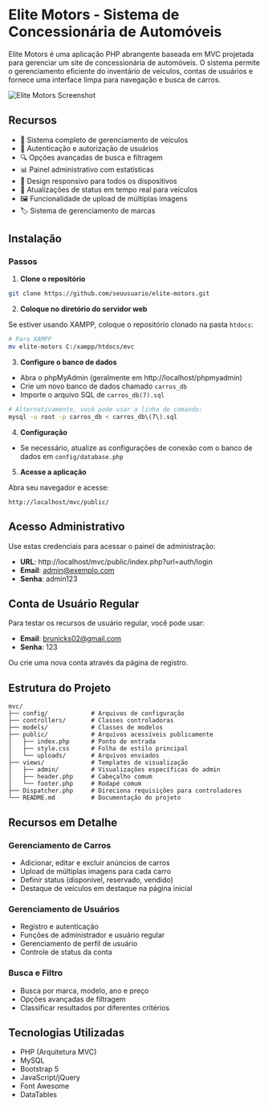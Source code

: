 # Elite Motors - Sistema de Concessionária de Automóveis

Elite Motors é uma aplicação PHP abrangente baseada em MVC projetada para gerenciar um site de concessionária de automóveis. O sistema permite o gerenciamento eficiente do inventário de veículos, contas de usuários e fornece uma interface limpa para navegação e busca de carros.

![Elite Motors Screenshot](path/to/screenshot.png)

## Recursos

- 🚗 Sistema completo de gerenciamento de veículos
- 👤 Autenticação e autorização de usuários
- 🔍 Opções avançadas de busca e filtragem
- 📊 Painel administrativo com estatísticas
- 📱 Design responsivo para todos os dispositivos
- 🔄 Atualizações de status em tempo real para veículos
- 🖼️ Funcionalidade de upload de múltiplas imagens
- 🏷️ Sistema de gerenciamento de marcas

## Instalação

### Passos

1. **Clone o repositório**

```bash
git clone https://github.com/seuusuario/elite-motors.git
```

2. **Coloque no diretório do servidor web**

Se estiver usando XAMPP, coloque o repositório clonado na pasta `htdocs`:

```bash
# Para XAMPP
mv elite-motors C:/xampp/htdocs/mvc
```

3. **Configure o banco de dados**

- Abra o phpMyAdmin (geralmente em http://localhost/phpmyadmin)
- Crie um novo banco de dados chamado `carros_db`
- Importe o arquivo SQL de `carros_db(7).sql`

```bash
# Alternativamente, você pode usar a linha de comando:
mysql -u root -p carros_db < carros_db\(7\).sql
```

4. **Configuração**

- Se necessário, atualize as configurações de conexão com o banco de dados em `config/database.php`

5. **Acesse a aplicação**

Abra seu navegador e acesse:

```
http://localhost/mvc/public/
```

## Acesso Administrativo

Use estas credenciais para acessar o painel de administração:

- **URL**: http://localhost/mvc/public/index.php?url=auth/login
- **Email**: admin@exemplo.com
- **Senha**: admin123

## Conta de Usuário Regular

Para testar os recursos de usuário regular, você pode usar:

- **Email**: brunicks02@gmail.com
- **Senha**: 123

Ou crie uma nova conta através da página de registro.

## Estrutura do Projeto

```
mvc/
├── config/            # Arquivos de configuração
├── controllers/       # Classes controladoras
├── models/            # Classes de modelos
├── public/            # Arquivos acessíveis publicamente
│   ├── index.php      # Ponto de entrada
│   ├── style.css      # Folha de estilo principal
│   └── uploads/       # Arquivos enviados
├── views/             # Templates de visualização
│   ├── admin/         # Visualizações específicas do admin
│   ├── header.php     # Cabeçalho comum
│   └── footer.php     # Rodapé comum
├── Dispatcher.php     # Direciona requisições para controladores
└── README.md          # Documentação do projeto
```

## Recursos em Detalhe

### Gerenciamento de Carros

- Adicionar, editar e excluir anúncios de carros
- Upload de múltiplas imagens para cada carro
- Definir status (disponível, reservado, vendido)
- Destaque de veículos em destaque na página inicial

### Gerenciamento de Usuários

- Registro e autenticação
- Funções de administrador e usuário regular
- Gerenciamento de perfil de usuário
- Controle de status da conta

### Busca e Filtro

- Busca por marca, modelo, ano e preço
- Opções avançadas de filtragem
- Classificar resultados por diferentes critérios

## Tecnologias Utilizadas

- PHP (Arquitetura MVC)
- MySQL
- Bootstrap 5
- JavaScript/jQuery
- Font Awesome
- DataTables
